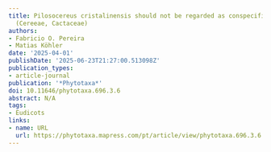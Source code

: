 ```yaml
---
title: Pilosocereus cristalinensis should not be regarded as conspecific with P. machrisii
  (Cereeae, Cactaceae)
authors:
- Fabricio O. Pereira
- Matias Köhler
date: '2025-04-01'
publishDate: '2025-06-23T21:27:00.513098Z'
publication_types:
- article-journal
publication: '*Phytotaxa*'
doi: 10.11646/phytotaxa.696.3.6
abstract: N/A
tags:
- Eudicots
links:
- name: URL
  url: https://phytotaxa.mapress.com/pt/article/view/phytotaxa.696.3.6
---
```

